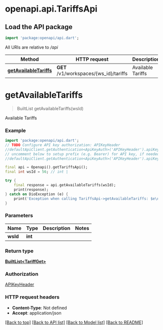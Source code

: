 # openapi.api.TariffsApi

## Load the API package
```dart
import 'package:openapi/api.dart';
```

All URIs are relative to */api*

Method | HTTP request | Description
------------- | ------------- | -------------
[**getAvailableTariffs**](TariffsApi.md#getavailabletariffs) | **GET** /v1/workspaces/{ws_id}/tariffs | Available Tariffs


# **getAvailableTariffs**
> BuiltList<TariffGet> getAvailableTariffs(wsId)

Available Tariffs

### Example
```dart
import 'package:openapi/api.dart';
// TODO Configure API key authorization: APIKeyHeader
//defaultApiClient.getAuthentication<ApiKeyAuth>('APIKeyHeader').apiKey = 'YOUR_API_KEY';
// uncomment below to setup prefix (e.g. Bearer) for API key, if needed
//defaultApiClient.getAuthentication<ApiKeyAuth>('APIKeyHeader').apiKeyPrefix = 'Bearer';

final api = Openapi().getTariffsApi();
final int wsId = 56; // int | 

try {
    final response = api.getAvailableTariffs(wsId);
    print(response);
} catch on DioException (e) {
    print('Exception when calling TariffsApi->getAvailableTariffs: $e\n');
}
```

### Parameters

Name | Type | Description  | Notes
------------- | ------------- | ------------- | -------------
 **wsId** | **int**|  | 

### Return type

[**BuiltList&lt;TariffGet&gt;**](TariffGet.md)

### Authorization

[APIKeyHeader](../README.md#APIKeyHeader)

### HTTP request headers

 - **Content-Type**: Not defined
 - **Accept**: application/json

[[Back to top]](#) [[Back to API list]](../README.md#documentation-for-api-endpoints) [[Back to Model list]](../README.md#documentation-for-models) [[Back to README]](../README.md)

